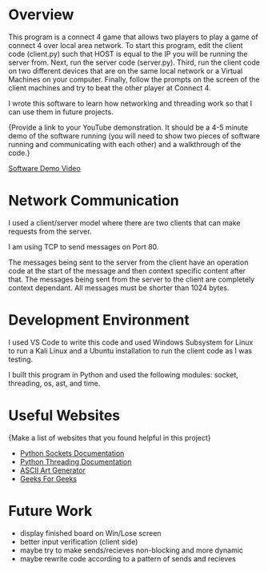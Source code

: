 # Overview

This program is a connect 4 game that allows two players to play a game of connect 4 over local area network. To start this program, edit the client code (client.py) such that HOST is equal to the IP you will be running the server from. Next, run the server code (server.py). Third, run the client code on two different devices that are on the same local network or a Virtual Machines on your computer. Finally, follow the prompts on the screen of the client machines and try to beat the other player at Connect 4.


I wrote this software to learn how networking and threading work so that I can use them in future projects.

{Provide a link to your YouTube demonstration.  It should be a 4-5 minute demo of the software running (you will need to show two pieces of software running and communicating with each other) and a walkthrough of the code.}

[Software Demo Video](https://www.loom.com/share/07d529fec0c24aefbc68d63c8a58b8e4)

# Network Communication

I used a client/server model where there are two clients that can make requests from the server. 

I am using TCP to send messages on Port 80.

The messages being sent to the server from the client have an operation code at the start of the message and then context specific content after that. The messages being sent from the server to the client are completely context dependant. All messages must be shorter than 1024 bytes. 

# Development Environment

I used VS Code to write this code and used Windows Subsystem for Linux to run a Kali Linux and a Ubuntu installation to run the client code as I was testing. 

I built this program in Python and used the following modules: socket, threading, os, ast, and time.

# Useful Websites

{Make a list of websites that you found helpful in this project}
* [Python Sockets Documentation](https://docs.python.org/3/howto/sockets.html)
* [Python Threading Documentation](https://docs.python.org/3/library/threading.html)
* [ASCII Art Generator](https://patorjk.com/software/taag/#p=display&f=ANSI%20Regular&t=%0A)
* [Geeks For Geeks](https://www.geeksforgeeks.org/multithreading-python-set-1/)



# Future Work

 * display finished board on Win/Lose screen
 * better input verification (client side)
 * maybe try to make sends/recieves non-blocking and more dynamic
 * maybe rewrite code according to a pattern of sends and recieves 


